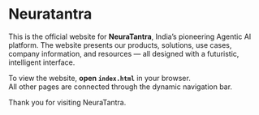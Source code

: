 # Neuratantra

This is the official website for **NeuraTantra**, India’s pioneering Agentic AI platform. The website presents our products, solutions, use cases, company information, and resources — all designed with a futuristic, intelligent interface.

To view the website, **open `index.html`** in your browser.  
All other pages are connected through the dynamic navigation bar.

Thank you for visiting NeuraTantra.
